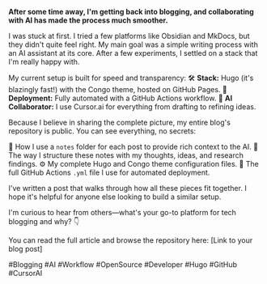 **After some time away, I'm getting back into blogging, and collaborating with AI has made the process much smoother.**

I was stuck at first. I tried a few platforms like Obsidian and MkDocs, but they didn't quite feel right. My main goal was a simple writing process with an AI assistant at its core. After a few experiments, I settled on a stack that I'm really happy with.

My current setup is built for speed and transparency:
🛠️ **Stack:** Hugo (it's blazingly fast!) with the Congo theme, hosted on GitHub Pages.
🚀 **Deployment:** Fully automated with a GitHub Actions workflow.
🤖 **AI Collaborator:** I use Cursor.ai for everything from drafting to refining ideas.

Because I believe in sharing the complete picture, my entire blog's repository is public. You can see everything, no secrets:

📂 How I use a `notes` folder for each post to provide rich context to the AI.
📝 The way I structure these notes with my thoughts, ideas, and research findings.
⚙️ My complete Hugo and Congo theme configuration files.
📄 The full GitHub Actions `.yml` file I use for automated deployment.

I've written a post that walks through how all these pieces fit together. I hope it's helpful for anyone else looking to build a similar setup.

I'm curious to hear from others—what's your go-to platform for tech blogging and why? 👇

You can read the full article and browse the repository here: [Link to your blog post]

#Blogging #AI #Workflow #OpenSource #Developer #Hugo #GitHub #CursorAI